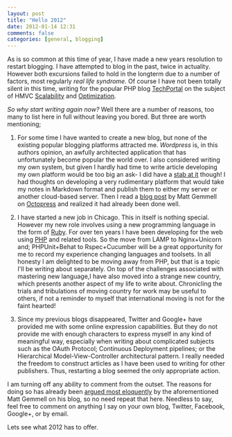 ```yaml
---
layout: post
title: "Hello 2012"
date: 2012-01-14 12:31
comments: false
categories: [general, blogging]
---
```


As is so common at this time of year, I have made a new years resolution to restart blogging. I have attempted to blog in the past, twice in actuality. However both excursions failed to hold in the longterm due to a number of factors, most regularly _real life syndrome_. Of course I have not been totally silent in this time, writing for the popular PHP blog [TechPortal](http://techportal.ibuildings.com) on the subject of HMVC [Scalability](http://techportal.ibuildings.com/2010/02/22/scaling-web-applications-with-hmvc/) and [Optimization](http://techportal.ibuildings.com/2010/11/16/optimising-hmvc-web-applications-for-performance/).

_So why start writing again now?_ Well there are a number of reasons, too many to list here in full without leaving you bored. But three are worth mentioning;
<!-- More -->
 1. For some time I have wanted to create a new blog, but none of the existing popular blogging platforms attracted me. _Wordpress_ is, in this authors opinion, an awfully architected application that has unfortunately become popular the world over. I also considered writing my own system, but given I hardly had time to write article developing my own platform would be too big an ask- I did have a [stab at it](https://github.com/samsoir/def.reyssi.net-legacy) though! I had thoughts on developing a very rudimentary platform that would take my notes in Markdown format and publish them to either my server or another cloud-based server. Then I read a [blog post](http://mattgemmell.com/2011/09/12/blogging-with-octopress/) by Matt Gemmell on [Octopress](http://octopress.org) and realized it had already been done well.

 2. I have started a new job in Chicago. This in itself is nothing special. However my new role involves using a new programming language in the form of [Ruby](http://ruby-lang.org). For over ten years I have been developing for the web using [PHP](http://php.net) and related tools. So the move from LAMP to Nginx+Unicorn and; PHPUnit+Behat to Rspec+Cucumber will be a great opportunity for me to record my experience changing languages and toolsets. In all honesty I am delighted to be moving away from PHP, but that is a topic I'll be writing about separately. On top of the challenges associated with mastering new language,I have also moved into a strange new country, which presents another aspect of my life to write about. Chronicling the trials and tribulations of moving country for work may be useful to others, if not a reminder to myself that international moving is not for the faint hearted!
 
 3. Since my previous blogs disappeared, Twitter and Google+ have provided me with some online expression capabilities. But they do not provide me with enough characters to express myself in any kind of meaningful way, especially when writing about complicated subjects such as the OAuth Protocol; Continuous Deployment pipelines; or the Hierarchical Model-View-Controller architectural pattern. I really needed the freedom to construct articles as I have been used to writing for other publishers. Thus, restarting a blog seemed the only appropriate action.

I am turning off any ability to comment from the outset. The reasons for doing so has already been [argued most eloquently](http://mattgemmell.com/2011/11/29/comments-off/) by the aforementioned Matt Gemmell on his blog, so no need repeat that here. Needless to say, feel free to comment on anything I say on your own blog, Twitter, Facebook, Google+, or by email.

Lets see what 2012 has to offer.
